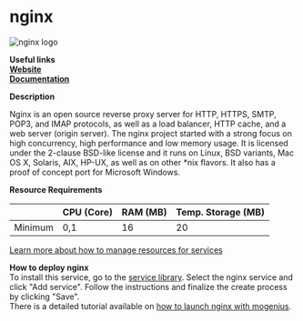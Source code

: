 # nginx

![nginx logo](https://api.mogenius.com/file/id/dbf498e1-9c7c-4bb1-9e7b-f092867031ee)

**Useful links**  
**[Website](https://www.nginx.com/)**  
**[Documentation](https://docs.nginx.com/)**  

**Description**

Nginx is an open source reverse proxy server for HTTP, HTTPS, SMTP, POP3, and IMAP protocols, as well as a load balancer, HTTP cache, and a web server (origin server). The nginx project started with a strong focus on high concurrency, high performance and low memory usage. It is licensed under the 2-clause BSD-like license and it runs on Linux, BSD variants, Mac OS X, Solaris, AIX, HP-UX, as well as on other *nix flavors. It also has a proof of concept port for Microsoft Windows.

**Resource Requirements**

||CPU (Core)|RAM (MB)  |Temp. Storage (MB)|
|--|--|--|--|
| Minimum | 0,1 |16| 20

[Learn more about how to manage resources for services](./../cloud-management/resource-management.md)

**How to deploy nginx**  
To install this service, go to the [service library](./../mogenius-platform/service-library.md). Select the nginx service and click "Add service". Follow the instructions and finalize the create process by clicking "Save".  
There is a detailed tutorial available on [how to launch nginx with mogenius](./../tutorials/how-to-deploy-nginx-in-the-cloud.md).
